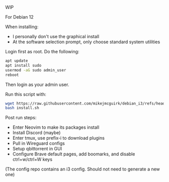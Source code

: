 WIP

For Debian 12

When installing:

- I personally don't use the graphical install
- At the software selection prompt, only choose standard system utilities

Login first as root. Do the following:

```bash
apt update
apt install sudo
usermod -aG sudo admin_user
reboot
```

Then login as your admin user.

Run this script with:
```bash
wget https://raw.githubusercontent.com/mikejmcguirk/debian_i3/refs/heads/main/install.sh
bash install.sh
```

<!--Save the update script. Run that with sudo bash as needed-->

Post run steps:

- Enter Neovim to make its packages install
- Install Discord (maybe)
- Enter tmux, use prefix-i to download plugins
- Pull in Wireguard configs
- Setup qbittorrent in GUI
- Configure Brave default pages, add boomarks, and disable ctrl+w/ctrl+W keys

(The config repo contains an i3 config. Should not need to generate a new one)
